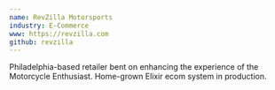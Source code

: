 ```yaml
---
name: RevZilla Motorsports
industry: E-Commerce
www: https://revzilla.com
github: revzilla
---
```

Philadelphia-based retailer bent on enhancing the experience of the Motorcycle Enthusiast. Home-grown Elixir ecom system in production.

